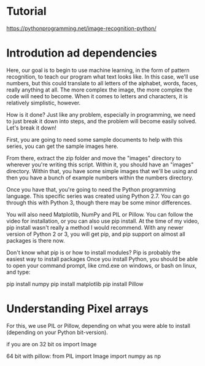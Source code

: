 # Tutorial
https://pythonprogramming.net/image-recognition-python/

# Introdution ad dependencies
Here, our goal is to begin to use machine learning, in the form of pattern recognition, to teach our program what text looks like. In this case, we'll use numbers, but this could translate to all letters of the alphabet, words, faces, really anything at all. The more complex the image, the more complex the code will need to become. When it comes to letters and characters, it is relatively simplistic, however.

How is it done? Just like any problem, especially in programming, we need to just break it down into steps, and the problem will become easily solved. Let's break it down!

First, you are going to need some sample documents to help with this series, you can get the sample images here.

From there, extract the zip folder and move the "images" directory to wherever you're writing this script. Within it, you should have an "images" directory. Within that, you have some simple images that we'll be using and then you have a bunch of example numbers within the numbers directory.

Once you have that, you're going to need the Python programming language. This specific series was created using Python 2.7. You can go through this with Python 3, though there may be some minor differences.

You will also need Matplotlib, NumPy and PIL or Pillow. You can follow the video for installation, or you can also use pip install. At the time of my video, pip install wasn't really a method I would recommend. With any newer version of Python 2 or 3, you will get pip, and pip support on almost all packages is there now.

Don't know what pip is or how to install modules?
Pip is probably the easiest way to install packages Once you install Python, you should be able to open your command prompt, like cmd.exe on windows, or bash on linux, and type:

pip install numpy
pip install matplotlib
pip install Pillow


# Understanding Pixel arrays
For this, we use PIL or Pillow, depending on what you were able to install (depending on your Python bit-version).

if you are on 32 bit os
import Image

64 bit with pillow:
from PIL import Image
import numpy as np
